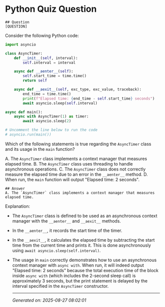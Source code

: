 # Python Quiz Question
    
    ## Question
    [QUESTION]
Consider the following Python code:

```python
import asyncio

class AsyncTimer:
    def __init__(self, interval):
        self.interval = interval

    async def __aenter__(self):
        self.start_time = time.time()
        return self

    async def __aexit__(self, exc_type, exc_value, traceback):
        end_time = time.time()
        print(f"Elapsed time: {end_time - self.start_time} seconds")
        await asyncio.sleep(self.interval)

async def main():
    async with AsyncTimer(1) as timer:
        await asyncio.sleep(2)

# Uncomment the line below to run the code
# asyncio.run(main())
```

Which of the following statements is true regarding the `AsyncTimer` class and its usage in the `main` function?

A. The `AsyncTimer` class implements a context manager that measures elapsed time.
B. The `AsyncTimer` class uses threading to handle asynchronous operations.
C. The `AsyncTimer` class does not correctly measure the elapsed time due to an error in the `__aenter__` method.
D. When run, the `main` function will output "Elapsed time: 2 seconds".
    
    ## Answer
    A. The `AsyncTimer` class implements a context manager that measures elapsed time.

Explanation:
- The `AsyncTimer` class is defined to be used as an asynchronous context manager with the `__aenter__` and `__aexit__` methods.
- In the `__aenter__`, it records the start time of the timer.
- In the `__aexit__`, it calculates the elapsed time by subtracting the start time from the current time and prints it. This is done asynchronously using `await asyncio.sleep(self.interval)`.
- The usage in `main` correctly demonstrates how to use an asynchronous context manager with `async with`. When run, it will indeed output "Elapsed time: 2 seconds" because the total execution time of the block inside `async with` (which includes the 2-second sleep call) is approximately 3 seconds, but the print statement is delayed by the interval specified in the `AsyncTimer` constructor.
    
    ---
    *Generated on: 2025-08-27 08:02:01*
    
